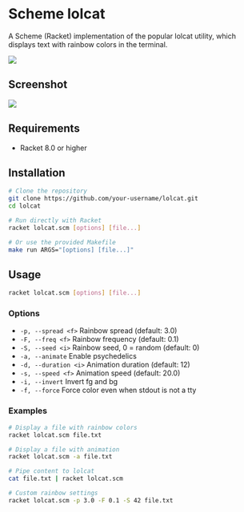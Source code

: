 # Scheme lolcat

A Scheme (Racket) implementation of the popular lolcat utility, which displays text with rainbow colors in the terminal.

![](https://github.com/busyloop/lolcat/raw/master/ass/nom.jpg)

## Screenshot

![](https://github.com/busyloop/lolcat/raw/master/ass/screenshot.png)

## Requirements

- Racket 8.0 or higher

## Installation

```bash
# Clone the repository
git clone https://github.com/your-username/lolcat.git
cd lolcat

# Run directly with Racket
racket lolcat.scm [options] [file...]

# Or use the provided Makefile
make run ARGS="[options] [file...]"
```

## Usage

```bash
racket lolcat.scm [options] [file...]
```

### Options

- `-p, --spread <f>`     Rainbow spread (default: 3.0)
- `-F, --freq <f>`       Rainbow frequency (default: 0.1)
- `-S, --seed <i>`       Rainbow seed, 0 = random (default: 0)
- `-a, --animate`        Enable psychedelics
- `-d, --duration <i>`   Animation duration (default: 12)
- `-s, --speed <f>`      Animation speed (default: 20.0)
- `-i, --invert`         Invert fg and bg
- `-f, --force`          Force color even when stdout is not a tty

### Examples

```bash
# Display a file with rainbow colors
racket lolcat.scm file.txt

# Display a file with animation
racket lolcat.scm -a file.txt

# Pipe content to lolcat
cat file.txt | racket lolcat.scm

# Custom rainbow settings
racket lolcat.scm -p 3.0 -F 0.1 -S 42 file.txt
```
